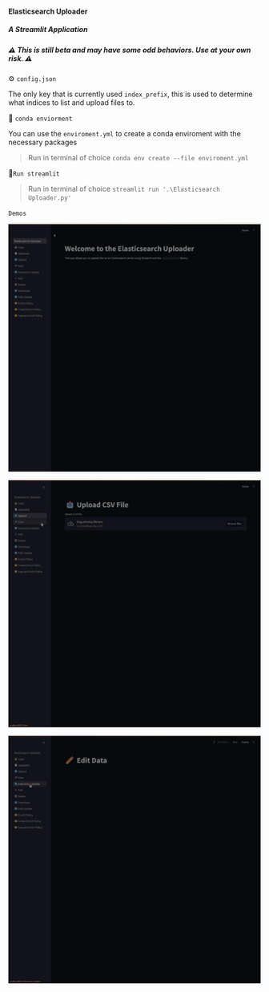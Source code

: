 #### Elasticsearch Uploader

##### A Streamlit Application 

##### ⚠️ This is still beta and may have some odd behaviors.  Use at your own risk. ⚠️

⚙️ `config.json`

The only key that is currently used `index_prefix`, this is used to determine what indices to list and upload files to.

🐍 `conda enviorment`

You can use the `enviroment.yml` to create a conda enviroment with the necessary packages

> Run in terminal of choice `conda env create --file enviroment.yml`

🏃`Run streamlit`

> Run in terminal of choice `streamlit run '.\Elasticsearch Uploader.py'`

`Demos`

![](https://github.com/bradleyjlevine/streamlit_uploader/blob/master/demo/2025-02-18_20-58-10.gif)

![](https://github.com/bradleyjlevine/streamlit_uploader/blob/master/demo/2025-02-18_20-58-57.gif)

![](https://github.com/bradleyjlevine/streamlit_uploader/blob/master/demo/2025-02-18_20-59-50.gif)
